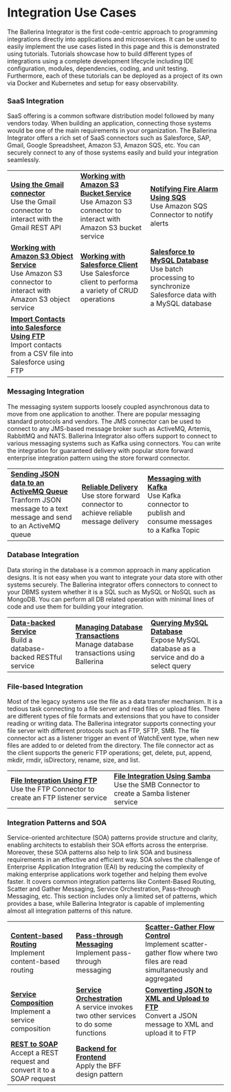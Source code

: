 # Integration Use Cases

The Ballerina Integrator is the first code-centric approach to programming integrations directly into applications and microservices. It can be used to easily implement the use cases listed in this page and this is demonstrated using tutorials. Tutorials showcase how to build different types of integrations using a complete development lifecycle including IDE configuration, modules, dependencies, coding, and unit testing. Furthermore, each of these tutorials can be deployed as a project of its own via Docker and Kubernetes and setup for easy observability.

### SaaS Integration

SaaS offering is a common software distribution model followed by many vendors today. When building an application, connecting those systems would be one of the main requirements in your organization. The Ballerina Integrator offers a rich set of SaaS connectors such as Salesforce, SAP, Gmail, Google Spreadsheet, Amazon S3, Amazon SQS, etc. You can securely connect to any of those systems easily and build your integration seamlessly.

<table>
  <tr>
    <td><b><a href="../tutorials/saas-integrations/gmail/using-the-gmail-connector/1/">Using the Gmail connector</a></b></br>
    Use the Gmail connector to interact with the Gmail REST API</td>
    <td><b><a href="../tutorials/saas-integrations/amazons3/working-with-bucket-service/1/">Working with Amazon S3 Bucket Service</a></b></br>
    Use Amazon S3 connector to interact with Amazon S3 bucket service</td>
    <td><b><a href="../tutorials/saas-integrations/amazonsqs/notifying-fire-alarm-using-sqs/1/">Notifying Fire Alarm Using SQS</a></b></br>
    Use Amazon SQS Connector to notify alerts</td>
  </tr>
  
  <tr>
    <td><b><a href="../tutorials/saas-integrations/amazons3/working-with-object-service/1/">Working with Amazon S3 Object Service</a></b></br>
    Use Amazon S3 connector to interact with Amazon S3 object service</td>
    <td><b><a href="../tutorials/saas-integrations/sfdc46/working-with-salesforce-client/1/">Working with Salesforce Client</a></b></br>
    Use Salesforce client to performa a variety of CRUD operations</td>
    <td><b><a href="../tutorials/saas-integrations/sfdc46/salesforce-to-mysql-db/1/">Salesforce to MySQL Database</a></b></br>
    Use batch processing to synchronize Salesforce data with a MySQL database</td>
  </tr>
  
  <tr>
    <td><b><a href="../tutorials/saas-integrations/sfdc46/import-contacts-into-salesforce-using-ftp/1/">Import Contacts into Salesforce Using FTP</a></b></br>
    Import contacts from a CSV file into Salesforce using FTP</td>
    <!--<td><b><a href="../tutorials/saas-integrations/gmail/working-with-googlespreadsheet-service/1/">Working with Google Spreadsheet Service</a></b></br>
    Working with Google Spreadsheet Service</td> -->
    <td></td>
    <td></td>
  </tr>
</table>

### Messaging Integration

The messaging system supports loosely coupled asynchronous data to move from one application to another. There are popular messaging standard protocols and vendors. The JMS connector can be used to connect to any JMS-based message broker such as ActiveMQ, Artemis, RabbitMQ and NATS. Ballerina Integrator also offers support to connect to various messaging systems such as Kafka using connectors. You can write the integration for guaranteed delivery with popular store forward enterprise integration pattern using the store forward connector.

<table>
<tr>
    <td><b><a href="../tutorials/messaging-integrations/json-data-to-activemq-queue/1/">Sending JSON data to an ActiveMQ Queue</a></b></br>
    Tranform JSON message to a text message and send to an ActiveMQ queue</td>
    <td><b><a href="../tutorials/messaging-integrations/reliable-delivery/1/">Reliable Delivery</a></b></br>
    Use store forward connector to achieve reliable message delivery</td>
    <td><b><a href="../tutorials/messaging-integrations/messaging-with-kafka/1/">Messaging with Kafka</a></b></br>
    Use Kafka connector to publish and consume messages to a Kafka Topic
    <td></td>
</tr>
</table>

### Database Integration

Data storing in the database is a common approach in many application designs. It is not easy when you want to integrate your data store with other systems securely. The Ballerina integrator offers connectors to connect to your DBMS system whether it is a SQL such as MySQL or NoSQL such as MongoDB. You can perform all DB related operation with minimal lines of code and use them for building your integration.

<table>
  <tr>
    <td><b><a href="../tutorials/database-integrations/data-backed-service/1/">Data-backed Service</a></b></br>
    Build a database-backed RESTful service</td>
    <td><b><a href="../tutorials/database-integrations/managing-database-transactions/1/">Managing Database Transactions</a></b></br>
    Manage database transactions using Ballerina</td>
    <td><b><a href="../tutorials/database-integrations/querying-mysql-database/1/">Querying MySQL Database</a></b></br>
    Expose MySQL database as a service and do a select query</td>
  </tr>
  <!-- <tr>
    <td><b><a href="../tutorials/database-integrations/mongo-db-transactions/insert-mongodb/1/">Integration with MongoDB</a></b></br>
    Integrate with MongoDB</td>
    <td></td>
    <td></td>
  </tr> -->
</table>

### File-based Integration

Most of the legacy systems use the file as a data transfer mechanism. It is a tedious task connecting to a file server and read files or upload files. There are different types of file formats and extensions that you have to consider reading or writing data. The Ballerina integrator supports connecting your file server with different protocols such as FTP, SFTP, SMB. The file connector act as a listener trigger an event of WatchEvent type, when new files are added to or deleted from the directory. The file connector act as the client supports the generic FTP operations; get, delete, put, append, mkdir, rmdir, isDirectory, rename, size, and list.

<table>
  <tr>
    <td><b><a href="../tutorials/file-based-integrations/file-integration-using-ftp/1/">File Integration Using FTP</a></b></br>
    Use the FTP Connector to create an FTP listener service</td>
    <td><b><a href="../tutorials/file-based-integrations/file-integration-using-smb/1/">File Integration Using Samba</a></b></br>
    Use the SMB Connector to create a Samba listener service</td>
    <td></td>
  </tr>
</table>

### Integration Patterns and SOA

Service-oriented architecture (SOA) patterns provide structure and clarity, enabling architects to establish their SOA efforts across the enterprise. Moreover, these SOA patterns also help to link SOA and business requirements in an effective and efficient way. SOA solves the challenge of Enterprise Application Integration (EAI) by reducing the complexity of making enterprise applications work together and helping them evolve faster. It covers common integration patterns like Content-Based Routing, Scatter and Gather Messaging, Service Orchestration, Pass-through Messaging, etc. This section includes only a limited set of patterns, which provides a base, while Ballerina Integrator is capable of implementing almost all integration patterns of this nature.

<table>
  <tr>
    <td><b><a href="../tutorials/integration-patterns-and-soa/content-based-routing/1/">Content-based Routing</a></b></br>
    Implement content-based routing</td>
    <td><b><a href="../tutorials/integration-patterns-and-soa/pass-through-messaging/1/">Pass-through Messaging</a></b></br>
    Implement pass-through messaging</td>
    <td><b><a href="../tutorials/integration-patterns-and-soa/scatter-gather-flow/1/">Scatter-Gather Flow Control</a></b></br>
    Implement scatter-gather flow where two files are read simultaneously and aggregated</td>
  </tr>
  
  <tr>
    <td><b><a href="../tutorials/integration-patterns-and-soa/service-composition/1/">Service Composition</a></b></br>
    Implement a service composition</td>
    <td><b><a href="../tutorials/integration-patterns-and-soa/service-orchestration/1/">Service Orchestration</a></b></br>
    A service invokes two other services to do some functions</td>
    <td><b><a href="../tutorials/integration-patterns-and-soa/converting-json-to-xml-and-upload-to-ftp/1/">Converting JSON to XML and Upload to FTP</a></b></br>
    Convert a JSON message to XML and upload it to FTP</td>
  </tr>

  <tr>
    <td><b><a href="../tutorials/integration-patterns-and-soa/rest-to-soap-service/1/">REST to SOAP</a></b></br>
    Accept a REST request and convert it to a SOAP request</td>
    <td><b><a href="../tutorials/integration-patterns-and-soa/backend-for-frontend/1/">Backend for Frontend</a></b></br>
    Apply the BFF design pattern</td>
    <td></td>
  </tr>
</table>

